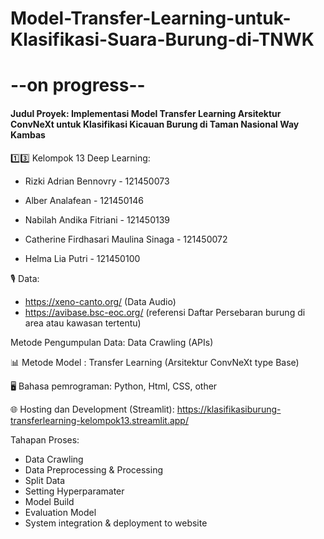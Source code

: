 # Model-Transfer-Learning-untuk-Klasifikasi-Suara-Burung-di-TNWK

# --on progress--
#### Judul Proyek: Implementasi Model Transfer Learning Arsitektur ConvNeXt untuk Klasifikasi Kicauan Burung di Taman Nasional Way Kambas


1️⃣3️⃣ Kelompok 13 Deep Learning:

- Rizki Adrian Bennovry - 121450073 
  
- Alber Analafean - 121450146 
  
- Nabilah Andika Fitriani - 121450139 

- Catherine Firdhasari Maulina Sinaga - 121450072
  
- Helma Lia Putri - 121450100


🎙 Data: 
- https://xeno-canto.org/ (Data Audio)
- https://avibase.bsc-eoc.org/ (referensi Daftar Persebaran burung di area atau kawasan tertentu)

Metode Pengumpulan Data: Data Crawling (APIs)

📊 Metode Model : Transfer Learning (Arsitektur ConvNeXt type Base)

🖥 Bahasa pemrograman: Python, Html, CSS, other

🌐 Hosting dan Development (Streamlit): https://klasifikasiburung-transferlearning-kelompok13.streamlit.app/


Tahapan Proses:
- Data Crawling
- Data Preprocessing & Processing
- Split Data
- Setting Hyperparamater
- Model Build
- Evaluation Model
- System integration & deployment to website
